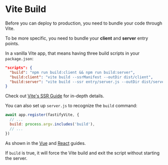 # Vite Build

Before you can deploy to production, you need to bundle your code through Vite.

To be more specific, you need to bundle your <b>client</b> and <b>server</b> entry points.

In a vanilla Vite app, that means having three build scripts in your `package.json`:

```json
"scripts": {
  "build": "npm run build:client && npm run build:server",
  "build:client": "vite build --ssrManifest --outDir dist/client",
  "build:server": "vite build --ssr entry/server.js --outDir dist/server",
}
```

Check out [Vite's SSR Guide][ssr-guide] for in-depth details. 

[ssr-guide]: https://vitejs.dev/guide/ssr

You can also set up `server.js` to recognize the `build` command:

```js
await app.register(fastifyVite, {
  // ...
  build: process.argv.includes('build'),
  // ...
})
```

As shown in the [Vue](/guide/vue.html) and [React](/guide/vue.html) guides. 

If `build` is true, it will force the Vite build and exit the script without starting the server.
